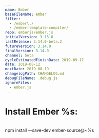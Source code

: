 ```yaml
---
name: Ember
baseFileName: ember
filter:
  - /ember\./
  - /ember-template-compiler/
repo: emberjs/ember.js
initialVersion: 3.13.0
lastRelease: 3.14.0-beta.2
futureVersion: 3.14.0
finalVersion: 3.14.0
channel: beta
cycleEstimatedFinishDate: 2019-09-17
date: 2019-08-12
nextDate: 2019-08-19
changelogPath: CHANGELOG.md
debugFileName: .debug.js
ignoreFiles:
  - ember.js
---
```

# Install Ember %s:
<br>
npm install --save-dev ember-source@~%s
